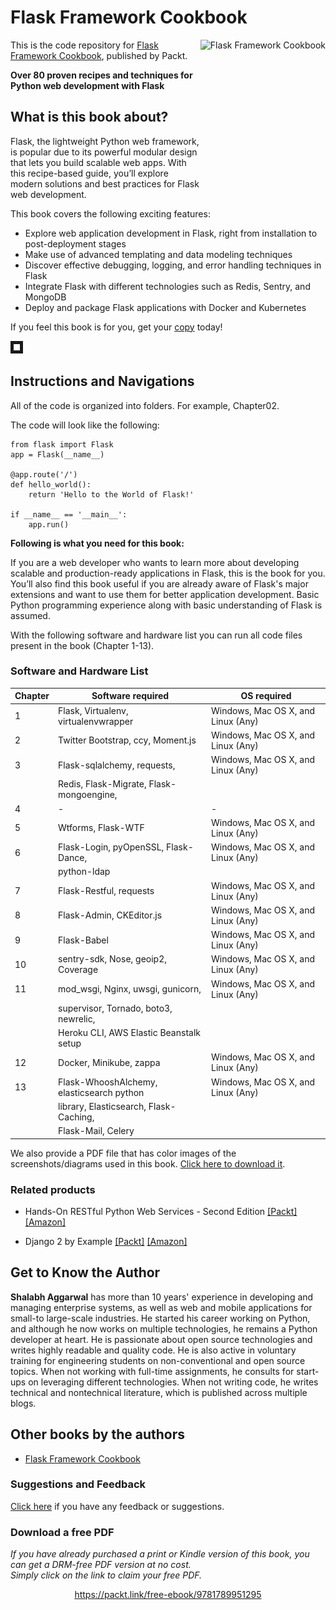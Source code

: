 # Flask Framework Cookbook

<a href="https://www.packtpub.com/web-development/flask-framework-cookbook-second-edition?utm_source=github&utm_medium=repository&utm_campaign=9781789951295"><img src="https://www.packtpub.com/media/catalog/product/cache/e4d64343b1bc593f1c5348fe05efa4a6/9/7/9781789951295-original.png" alt="Flask Framework Cookbook" height="256px" align="right"></a>

This is the code repository for [Flask Framework Cookbook](https://www.packtpub.com/web-development/flask-framework-cookbook-second-edition?utm_source=github&utm_medium=repository&utm_campaign=9781789951295), published by Packt.

**Over 80 proven recipes and techniques for Python web development with Flask**

## What is this book about?
Flask, the lightweight Python web framework, is popular due to its powerful modular design that lets you build scalable web apps. With this recipe-based guide, you’ll explore modern solutions and best practices for Flask web development.

This book covers the following exciting features: 
* Explore web application development in Flask, right from installation to post-deployment stages
* Make use of advanced templating and data modeling techniques
* Discover effective debugging, logging, and error handling techniques in Flask
* Integrate Flask with different technologies such as Redis, Sentry, and MongoDB
* Deploy and package Flask applications with Docker and Kubernetes

If you feel this book is for you, get your [copy](https://www.amazon.com/dp/1789951291) today!

<a href="https://www.packtpub.com/?utm_source=github&utm_medium=banner&utm_campaign=GitHubBanner"><img src="https://raw.githubusercontent.com/PacktPublishing/GitHub/master/GitHub.png" 
alt="https://www.packtpub.com/" border="5" /></a>


## Instructions and Navigations
All of the code is organized into folders. For example, Chapter02.

The code will look like the following:
```
from flask import Flask 
app = Flask(__name__) 
 
@app.route('/') 
def hello_world(): 
    return 'Hello to the World of Flask!' 
 
if __name__ == '__main__': 
    app.run() 
```

**Following is what you need for this book:**

If you are a web developer who wants to learn more about developing scalable and production-ready applications in Flask, this is the book for you. You’ll also find this book useful if you are already aware of Flask's major extensions and want to use them for better application development. Basic Python programming experience along with basic understanding of Flask is assumed.

With the following software and hardware list you can run all code files present in the book (Chapter 1-13).

### Software and Hardware List

| Chapter  | Software required                         | OS required                        |
| -------- | ------------------------------------      | -----------------------------------|
| 1        | Flask, Virtualenv, virtualenvwrapper      | Windows, Mac OS X, and Linux (Any) |
| 2        | Twitter Bootstrap, ccy, Moment.js         | Windows, Mac OS X, and Linux (Any) |
| 3        | Flask-sqlalchemy, requests,               | Windows, Mac OS X, and Linux (Any) |
|          | Redis, Flask-Migrate, Flask-mongoengine,  |                                    |
| 4        | -                                         | -                                  |
| 5        | Wtforms, Flask-WTF                        | Windows, Mac OS X, and Linux (Any) |
| 6        | Flask-Login, pyOpenSSL, Flask-Dance,      | Windows, Mac OS X, and Linux (Any) |                                 
|          |  python-ldap                              |                                    |
| 7        | Flask-Restful, requests                   | Windows, Mac OS X, and Linux (Any) |
| 8        | Flask-Admin, CKEditor.js                  | Windows, Mac OS X, and Linux (Any) |
| 9        | Flask-Babel                               | Windows, Mac OS X, and Linux (Any) |
| 10       | sentry-sdk, Nose, geoip2, Coverage        | Windows, Mac OS X, and Linux (Any) |
| 11       | mod_wsgi, Nginx, uwsgi, gunicorn,         | Windows, Mac OS X, and Linux (Any) |                                   
|          | supervisor, Tornado, boto3, newrelic,     |                                    |                                  
|          | Heroku CLI, AWS Elastic Beanstalk setup   |                                    |
| 12       | Docker, Minikube, zappa                   | Windows, Mac OS X, and Linux (Any) |
| 13       | Flask-WhooshAlchemy, elasticsearch python | Windows, Mac OS X, and Linux (Any) |                                    
|          | library, Elasticsearch, Flask-Caching,    |                                    |
|          | Flask-Mail, Celery                        |                                    |

We also provide a PDF file that has color images of the screenshots/diagrams used in this book. [Click here to download it](https://static.packt-cdn.com/downloads/9781789951295_ColorImages.pdf).


### Related products <Other books you may enjoy>
* Hands-On RESTful Python Web Services - Second Edition [[Packt]](https://www.packtpub.com/application-development/hands-restful-python-web-services-second-edition?utm_source=github&utm_medium=repository&utm_campaign=9781789532227) [[Amazon]](https://www.amazon.com/dp/1789532221)

* Django 2 by Example [[Packt]](https://www.packtpub.com/application-development/django-2-example?utm_source=github&utm_medium=repository&utm_campaign=9781788472487) [[Amazon]](https://www.amazon.com/dp/1788472489)

## Get to Know the Author
**Shalabh Aggarwal**
has more than 10 years' experience in developing and managing enterprise systems, as well as web and mobile applications for small-to large-scale industries. He started his career working on Python, and although he now works on multiple technologies, he remains a Python developer at heart. He is passionate about open source technologies and writes highly readable and quality code. 
He is also active in voluntary training for engineering students on non-conventional and open source topics. When not working with full-time assignments, he consults for start-ups on leveraging different technologies. When not writing code, he writes technical and nontechnical literature, which is published across multiple blogs.

## Other books by the authors
* [Flask Framework Cookbook](https://www.packtpub.com/web-development/flask-framework-cookbook?utm_source=github&utm_medium=repository&utm_campaign=9781783983407)

### Suggestions and Feedback
[Click here](https://docs.google.com/forms/d/e/1FAIpQLSdy7dATC6QmEL81FIUuymZ0Wy9vH1jHkvpY57OiMeKGqib_Ow/viewform) if you have any feedback or suggestions.
### Download a free PDF

 <i>If you have already purchased a print or Kindle version of this book, you can get a DRM-free PDF version at no cost.<br>Simply click on the link to claim your free PDF.</i>
<p align="center"> <a href="https://packt.link/free-ebook/9781789951295">https://packt.link/free-ebook/9781789951295 </a> </p>